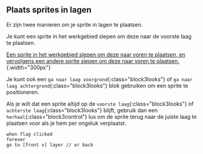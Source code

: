 ## Plaats sprites in lagen

Er zijn twee manieren om je sprite in lagen te plaatsen.

Je kunt een sprite in het werkgebied slepen om deze naar de voorste laag te plaatsen.

[Een sprite in het werkgebied slepen om deze naar voren te plaatsen, en vervolgens een andere sprite slepen om deze naar voren te plaatsen.](images/drag-sprite-change-layers.gif){:width="300px"}

Je kunt ook een `ga naar laag voorgrond`{:class="block3looks"} of `ga naar laag achtergrond`{:class="block3looks"} blok gebruiken om een sprite te positioneren.

Als je wilt dat een sprite altijd op de `voorste laag`{:class="block3looks"} of `achterste laag`{:class="block3looks"} blijft, gebruik dan een `herhaal`{:class="block3control"} lus om de sprite terug naar de juiste laag te plaatsen voor als je hem per ongeluk verplaatst.

```blocks3
when flag clicked
forever
go to [front v] layer // or back
```
